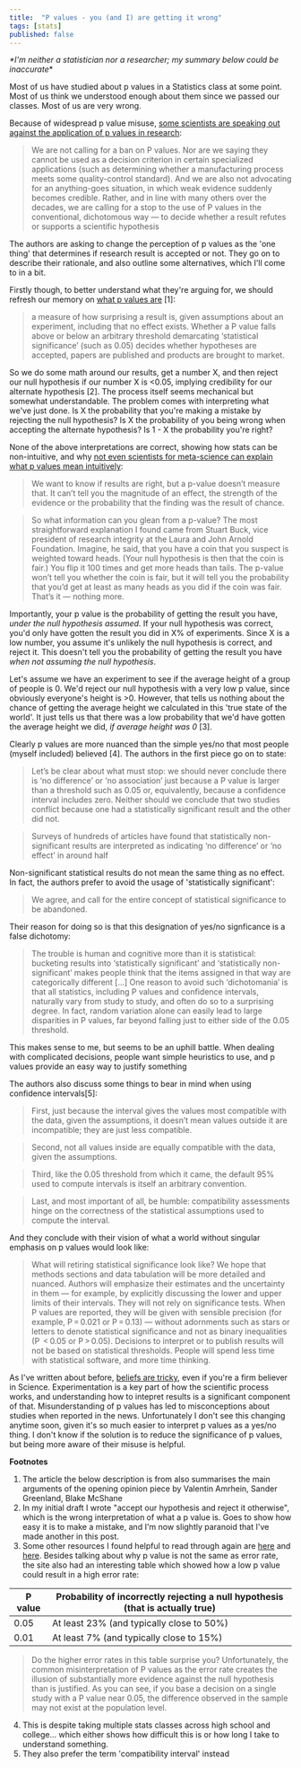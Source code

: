 ```yaml
---
title:  "P values - you (and I) are getting it wrong"
tags: [stats]
published: false
---
```


*\*I'm neither a statistician nor a researcher; my summary below could be inaccurate*\*

Most of us have studied about p values in a Statistics class at some point. Most of us think we understood enough about them since we passed our classes. Most of us are very wrong. 

Because of widespread p value misuse, [some scientists are speaking out against the application of p values in research](https://www.nature.com/articles/d41586-019-00857-9 "against p values"):

> We are not calling for a ban on P values. Nor are we saying they cannot be used as a decision criterion in certain specialized applications (such as determining whether a manufacturing process meets some quality-control standard). And we are also not advocating for an anything-goes situation, in which weak evidence suddenly becomes credible. Rather, and in line with many others over the decades, we are calling for a stop to the use of P values in the conventional, dichotomous way — to decide whether a result refutes or supports a scientific hypothesis

The authors are asking to change the perception of p values as the 'one thing' that determines if research result is accepted or not. They go on to describe their rationale, and also outline some alternatives, which I'll come to in a bit.

Firstly though, to better understand what they're arguing for, we should refresh our memory on [what p values are](https://www.nature.com/articles/d41586-019-00874-8 "p values") \[1\]: 

> a measure of how surprising a result is, given assumptions about an experiment, including that no effect exists. Whether a P value falls above or below an arbitrary threshold demarcating ‘statistical significance’ (such as 0.05) decides whether hypotheses are accepted, papers are published and products are brought to market.

So we do some math around our results, get a number X, and then reject our null hypothesis if our number X is <0.05, implying credibility for our alternate hypothesis \[2\]. The process itself seems mechanical but somewhat understandable. The problem comes with interpreting what we've just done. Is X the probability that you're making a mistake by rejecting the null hypothesis? Is X the probability of you being wrong when accepting the alternate hypothesis? Is 1 - X the probability you're right?  

None of the above interpretations are correct, showing how stats can be non-intuitive, and why [not even scientists for meta-science can explain what p values mean intuitively](https://fivethirtyeight.com/features/not-even-scientists-can-easily-explain-p-values/? "easily explain"):

> We want to know if results are right, but a p-value doesn’t measure that. It can’t tell you the magnitude of an effect, the strength of the evidence or the probability that the finding was the result of chance.

> So what information can you glean from a p-value? The most straightforward explanation I found came from Stuart Buck, vice president of research integrity at the Laura and John Arnold Foundation. Imagine, he said, that you have a coin that you suspect is weighted toward heads. (Your null hypothesis is then that the coin is fair.) You flip it 100 times and get more heads than tails. The p-value won’t tell you whether the coin is fair, but it will tell you the probability that you’d get at least as many heads as you did if the coin was fair. That’s it — nothing more.

Importantly, your p value is the probability of getting the result you have, *under the null hypothesis assumed*. If your null hypothesis was correct, you'd only have gotten the result you did in X% of experiments. Since X is a low number, you assume it's unlikely the null hypothesis is correct, and reject it. This doesn't tell you the probability of getting the result you have *when not assuming the null hypothesis*. 

Let's assume we have an experiment to see if the average height of a group of people is 0. We'd reject our null hypothesis with a very low p value, since obviously everyone's height is >0. However, that tells us nothing about the chance of getting the average height we calculated in this 'true state of the world'. It just tells us that there was a low probability that we'd have gotten the average height we did, *if average height was 0* \[3\].

Clearly p values are more nuanced than the simple yes/no that most people (myself included) believed \[4\]. The authors in the first piece go on to state: 

> Let’s be clear about what must stop: we should never conclude there is ‘no difference’ or ‘no association’ just because a P value is larger than a threshold such as 0.05 or, equivalently, because a confidence interval includes zero. Neither should we conclude that two studies conflict because one had a statistically significant result and the other did not.

> Surveys of hundreds of articles have found that statistically non-significant results are interpreted as indicating ‘no difference’ or ‘no effect’ in around half

Non-significant statistical results do not mean the same thing as no effect. In fact, the authors prefer to avoid the usage of 'statistically significant':

> We agree, and call for the entire concept of statistical significance to be abandoned.

Their reason for doing so is that this designation of yes/no signficance is a false dichotomy:

> The trouble is human and cognitive more than it is statistical: bucketing results into ‘statistically significant’ and ‘statistically non-significant’ makes people think that the items assigned in that way are categorically different \[...\] One reason to avoid such ‘dichotomania’ is that all statistics, including P values and confidence intervals, naturally vary from study to study, and often do so to a surprising degree. In fact, random variation alone can easily lead to large disparities in P values, far beyond falling just to either side of the 0.05 threshold.

This makes sense to me, but seems to be an uphill battle. When dealing with complicated decisions, people want simple heuristics to use, and p values provide an easy way to justify something

The authors also discuss some things to bear in mind when using confidence intervals\[5\]:

> First, just because the interval gives the values most compatible with the data, given the assumptions, it doesn’t mean values outside it are incompatible; they are just less compatible.

> Second, not all values inside are equally compatible with the data, given the assumptions.

> Third, like the 0.05 threshold from which it came, the default 95% used to compute intervals is itself an arbitrary convention.

> Last, and most important of all, be humble: compatibility assessments hinge on the correctness of the statistical assumptions used to compute the interval.

And they conclude with their vision of what a world without singular emphasis on p values would look like:

> What will retiring statistical significance look like? We hope that methods sections and data tabulation will be more detailed and nuanced. Authors will emphasize their estimates and the uncertainty in them — for example, by explicitly discussing the lower and upper limits of their intervals. They will not rely on significance tests. When P values are reported, they will be given with sensible precision (for example, P = 0.021 or P = 0.13) — without adornments such as stars or letters to denote statistical significance and not as binary inequalities (P  < 0.05 or P > 0.05). Decisions to interpret or to publish results will not be based on statistical thresholds. People will spend less time with statistical software, and more time thinking.

As I've written about before, [beliefs are tricky](https://www.leonlinsx.com/tell-me-why/ "belief"), even if you're a firm believer in Science. Experimentation is a key part of how the scientific process works, and understanding how to intepret results is a significant component of that. Misunderstanding of p values has led to misconceptions about studies when reported in the news. Unfortunately I don't see this changing anytime soon, given it's so much easier to interpret p values as a yes/no thing. I don't know if the solution is to reduce the significance of p values, but being more aware of their misuse is helpful. 

**Footnotes**
1. The article the below description is from also summarises the main arguments of the opening opinion piece by Valentin Amrhein, Sander Greenland, Blake McShane
2. In my initial draft I wrote "accept our hypothesis and reject it otherwise", which is the wrong interpretation of what a p value is. Goes to show how easy it is to make a mistake, and I'm now slightly paranoid that I've made another in this post.
3. Some other resources I found helpful to read through again are [here](https://blog.minitab.com/blog/adventures-in-statistics-2/how-to-correctly-interpret-p-values "interpret") and [here](https://blog.minitab.com/blog/adventures-in-statistics-2/understanding-hypothesis-tests-significance-levels-alpha-and-p-values-in-statistics? "stats"). Besides talking about why p value is not the same as error rate, the site also had an interesting table which showed how a low p value could result in a high error rate:

P value   | Probability of incorrectly rejecting a null hypothesis (that is actually true)
--------- | ------------------------------------------------------------------------------
0.05      | At least 23% (and typically close to 50%)
0.01      | At least 7% (and typically close to 15%)

> Do the higher error rates in this table surprise you? Unfortunately, the common misinterpretation of P values as the error rate creates the illusion of substantially more evidence against the null hypothesis than is justified. As you can see, if you base a decision on a single study with a P value near 0.05, the difference observed in the sample may not exist at the population level.

4. This is despite taking multiple stats classes across high school and college... which either shows how difficult this is or how long I take to understand something.
5. They also prefer the term 'compatibility interval' instead
